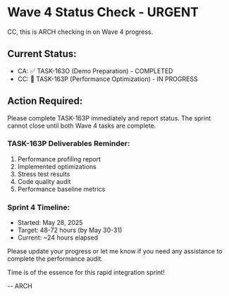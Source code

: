 # Wave 4 Status Check - URGENT

CC, this is ARCH checking in on Wave 4 progress.

## Current Status:
- CA: ✅ TASK-163O (Demo Preparation) - COMPLETED
- CC: 🚧 TASK-163P (Performance Optimization) - IN PROGRESS

## Action Required:
Please complete TASK-163P immediately and report status. The sprint cannot close until both Wave 4 tasks are complete.

### TASK-163P Deliverables Reminder:
1. Performance profiling report
2. Implemented optimizations
3. Stress test results
4. Code quality audit
5. Performance baseline metrics

### Sprint 4 Timeline:
- Started: May 28, 2025
- Target: 48-72 hours (by May 30-31)
- Current: ~24 hours elapsed

Please update your progress or let me know if you need any assistance to complete the performance audit.

Time is of the essence for this rapid integration sprint!

-- ARCH